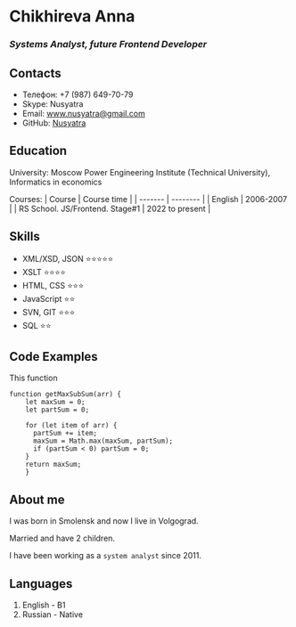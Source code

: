 # Chikhireva Anna

### *Systems Analyst, future Frontend Developer*

## Contacts

* Телефон: +7 (987) 649-70-79
* Skype: Nusyatra
* Email: www.nusyatra@gmail.com
* GitHub: [Nusyatra](https://github.com/Nusyatra)

## Education

University: Moscow Power Engineering Institute (Technical University), Informatics in economics

Courses: 
| Course  | Course time   |
| ------- | -------- |
| English   | 2006-2007    |
| RS School. JS/Frontend. Stage#1   | 2022 to present    |

## Skills
* XML/XSD, JSON :star::star::star::star::star:
* XSLT :star::star::star::star:
* HTML, CSS :star::star::star:
* JavaScript :star::star:
* SVN, GIT :star::star::star:
* SQL :star::star:


## Code Examples
This function 
```
function getMaxSubSum(arr) {
    let maxSum = 0;
    let partSum = 0;

    for (let item of arr) { 
      partSum += item; 
      maxSum = Math.max(maxSum, partSum); 
      if (partSum < 0) partSum = 0;
    }
    return maxSum;
    }
```

## About me
I was born in Smolensk and now I live in Volgograd.

Мarried and have 2 children.

I have been working as a `system analyst` since 2011.

## Languages
1. English - B1
2. Russian - Native
